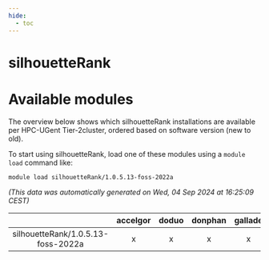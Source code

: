 ```yaml
---
hide:
  - toc
---
```


silhouetteRank
==============

# Available modules


The overview below shows which silhouetteRank installations are available per HPC-UGent Tier-2cluster, ordered based on software version (new to old).

To start using silhouetteRank, load one of these modules using a `module load` command like:

```shell
module load silhouetteRank/1.0.5.13-foss-2022a
```

*(This data was automatically generated on Wed, 04 Sep 2024 at 16:25:09 CEST)*  

| |accelgor|doduo|donphan|gallade|joltik|shinx|skitty|
| :---: | :---: | :---: | :---: | :---: | :---: | :---: | :---: |
|silhouetteRank/1.0.5.13-foss-2022a|x|x|x|x|x|-|x|

